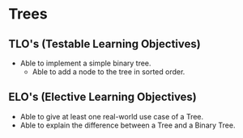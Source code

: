# Trees

## TLO's (Testable Learning Objectives)

- Able to implement a simple binary tree.
  - Able to add a node to the tree in sorted order.

## ELO's (Elective Learning Objectives)

- Able to give at least one real-world use case of a Tree.
- Able to explain the difference between a Tree and a Binary Tree.